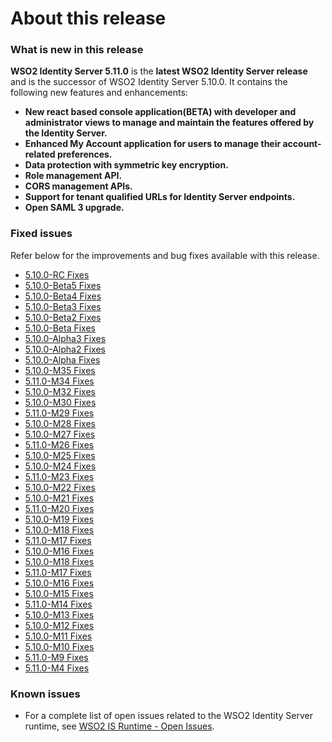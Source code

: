 # About this release

### What is new in this release

**WSO2 Identity Server 5.11.0** is the **latest WSO2 Identity Server release** and is the successor of WSO2 Identity Server 5.10.0. It contains the following new features and enhancements:

<ul>
    <li><b>New react based console application(BETA) with developer and administrator views to manage and maintain the features offered by the Identity Server.</b></li>
    <li><b>Enhanced My Account application for users to manage their account-related preferences.</b></li>
    <li><b>Data protection with symmetric key encryption.</b></li>
    <li><b>Role management API.</b></li>
    <li><b>CORS management APIs.</b></li>
    <li><b>Support for tenant qualified URLs for Identity Server endpoints.</b></li>
    <li><b>Open SAML 3 upgrade.</b></li>
</ul>


### Fixed issues

Refer below for the improvements and bug fixes available with this
release.

* [5.10.0-RC Fixes](https://github.com/wso2/product-is/milestone/110?closed=1)
* [5.10.0-Beta5 Fixes](https://github.com/wso2/product-is/milestone/154?closed=1)
* [5.10.0-Beta4 Fixes](https://github.com/wso2/product-is/milestone/147?closed=1)
* [5.10.0-Beta3 Fixes](https://github.com/wso2/product-is/milestone/146?closed=1)
* [5.10.0-Beta2 Fixes](https://github.com/wso2/product-is/milestone/145?closed=1)
* [5.10.0-Beta Fixes](https://github.com/wso2/product-is/milestone/139?closed=1)
* [5.10.0-Alpha3 Fixes](https://github.com/wso2/product-is/milestone/148?closed=1)
* [5.10.0-Alpha2 Fixes](https://github.com/wso2/product-is/milestone/144?closed=1)
* [5.10.0-Alpha Fixes](https://github.com/wso2/product-is/milestone/131?closed=1)
* [5.10.0-M35 Fixes](https://github.com/wso2/product-is/milestone/143?closed=1)
* [5.11.0-M34 Fixes](https://github.com/wso2/product-is/milestone/142?closed=1)
* [5.10.0-M32 Fixes](https://github.com/wso2/product-is/milestone/140?closed=1)
* [5.10.0-M30 Fixes](https://github.com/wso2/product-is/milestone/138?closed=1)
* [5.11.0-M29 Fixes](https://github.com/wso2/product-is/milestone/137?closed=1)
* [5.10.0-M28 Fixes](https://github.com/wso2/product-is/milestone/130?closed=1)
* [5.10.0-M27 Fixes](https://github.com/wso2/product-is/milestone/129?closed=1)
* [5.11.0-M26 Fixes](https://github.com/wso2/product-is/milestone/128?closed=1)
* [5.10.0-M25 Fixes](https://github.com/wso2/product-is/milestone/127?closed=1)
* [5.10.0-M24 Fixes](https://github.com/wso2/product-is/milestone/126?closed=1)
* [5.11.0-M23 Fixes](https://github.com/wso2/product-is/milestone/125?closed=1)
* [5.10.0-M22 Fixes](https://github.com/wso2/product-is/milestone/124?closed=1)
* [5.10.0-M21 Fixes](https://github.com/wso2/product-is/milestone/123?closed=1)
* [5.11.0-M20 Fixes](https://github.com/wso2/product-is/milestone/122?closed=1)
* [5.10.0-M19 Fixes](https://github.com/wso2/product-is/milestone/121?closed=1)
* [5.10.0-M18 Fixes](https://github.com/wso2/product-is/milestone/120?closed=1)
* [5.11.0-M17 Fixes](https://github.com/wso2/product-is/milestone/119?closed=1)
* [5.10.0-M16 Fixes](https://github.com/wso2/product-is/milestone/118?closed=1)
* [5.10.0-M18 Fixes](https://github.com/wso2/product-is/milestone/120?closed=1)
* [5.11.0-M17 Fixes](https://github.com/wso2/product-is/milestone/119?closed=1)
* [5.10.0-M16 Fixes](https://github.com/wso2/product-is/milestone/118?closed=1)
* [5.10.0-M15 Fixes](https://github.com/wso2/product-is/milestone/117?closed=1)
* [5.11.0-M14 Fixes](https://github.com/wso2/product-is/milestone/116?closed=1)
* [5.10.0-M13 Fixes](https://github.com/wso2/product-is/milestone/115?closed=1)
* [5.10.0-M12 Fixes](https://github.com/wso2/product-is/milestone/114?closed=1)
* [5.10.0-M11 Fixes](https://github.com/wso2/product-is/milestone/113?closed=1)
* [5.10.0-M10 Fixes](https://github.com/wso2/product-is/milestone/112?closed=1)
* [5.11.0-M9 Fixes](https://github.com/wso2/product-is/milestone/111?closed=1)
* [5.11.0-M4 Fixes](https://github.com/wso2/product-is/milestone/133?closed=1)


### Known issues

-   For a complete list of open issues related to the WSO2 Identity
    Server runtime, see [WSO2 IS Runtime - Open
    Issues](https://github.com/wso2/product-is/issues).

